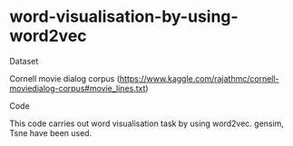 # word-visualisation-by-using-word2vec

Dataset

Cornell movie dialog corpus (https://www.kaggle.com/rajathmc/cornell-moviedialog-corpus#movie_lines.txt)

Code

This code carries out word visualisation task by using word2vec. gensim, Tsne have been used. 
